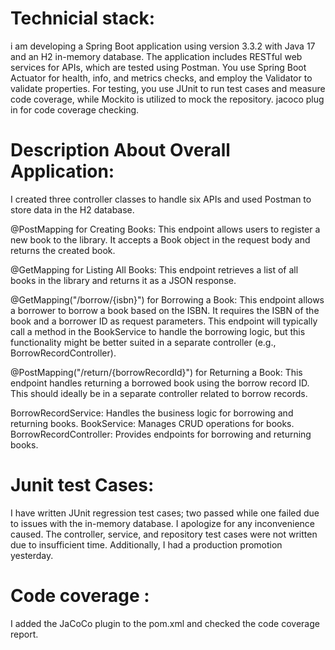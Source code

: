 Technicial stack:
================

i am developing a Spring Boot application using version 3.3.2 with Java 17 and an H2 in-memory database. 
The application includes RESTful web services for APIs, which are tested using Postman. You use Spring Boot 
Actuator for health, info, and metrics checks, and employ the Validator to validate properties. 
For testing, you use JUnit to run test cases and measure code coverage, while Mockito is utilized to mock the repository.
jacoco plug in for code coverage checking.

Description About Overall Application:
=====================================

I created three controller classes to handle six APIs and used Postman to store data in the H2 database.

@PostMapping for Creating Books: This endpoint allows users to register a new book to the library. It accepts a Book object in the request body and returns the created book.

@GetMapping for Listing All Books: This endpoint retrieves a list of all books in the library and returns it as a JSON response.

@GetMapping("/borrow/{isbn}") for Borrowing a Book: This endpoint allows a borrower to borrow a book based on the ISBN. It requires the ISBN 
of the book and a borrower ID as request parameters. This endpoint will typically call a method in the BookService to handle the borrowing logic, but this functionality might be better suited in a separate controller (e.g., BorrowRecordController).

@PostMapping("/return/{borrowRecordId}") for Returning a Book: This endpoint handles returning a borrowed book using the borrow record ID. 
This should ideally be in a separate controller related to borrow records.

BorrowRecordService: Handles the business logic for borrowing and returning books.
BookService: Manages CRUD operations for books.
BorrowRecordController: Provides endpoints for borrowing and returning books.


Junit test Cases:
=================
I have written JUnit regression test cases; two passed while one failed due to issues with the in-memory database. 
I apologize for any inconvenience caused. The controller, service, and repository test cases were not written due to
 insufficient time. Additionally, I had a production promotion yesterday.

Code coverage :
============== 
I added the JaCoCo plugin to the pom.xml and checked the code coverage report.
